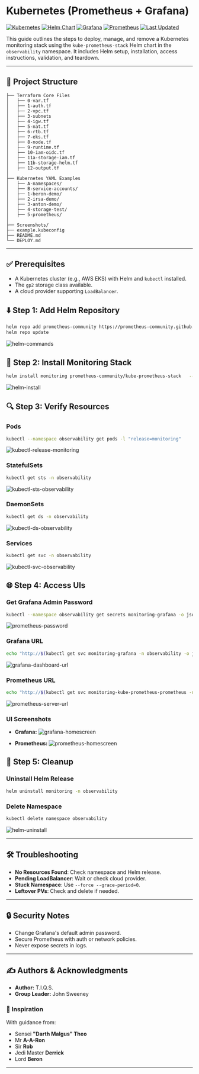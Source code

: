 # Kubernetes (Prometheus + Grafana)

[![Kubernetes](https://img.shields.io/badge/Kubernetes-Production--Ready-blue?logo=kubernetes)](https://kubernetes.io)
[![Helm Chart](https://img.shields.io/badge/Helm-kube--prometheus--stack-blue?logo=helm)](https://artifacthub.io/packages/helm/prometheus-community/kube-prometheus-stack)
[![Grafana](https://img.shields.io/badge/Grafana-Dashboard-yellow?logo=grafana)](https://grafana.com/)
[![Prometheus](https://img.shields.io/badge/Prometheus-Metrics-orange?logo=prometheus)](https://prometheus.io)
[![Last Updated](https://img.shields.io/badge/Updated-June%2029%2C%202025-informational)](https://github.com/tiqsclass6/kubectl-assignments/tree/assignment-06072025)

This guide outlines the steps to deploy, manage, and remove a Kubernetes monitoring stack using the `kube-prometheus-stack` Helm chart in the `observability` namespace. It includes Helm setup, installation, access instructions, validation, and teardown.

---

## 📁 Project Structure

```shell
├── Terraform Core Files
│   ├── 0-var.tf
│   ├── 1-auth.tf
│   ├── 2-vpc.tf
│   ├── 3-subnets
│   ├── 4-igw.tf
│   ├── 5-nat.tf
│   ├── 6-rtb.tf
│   ├── 7-eks.tf
│   ├── 8-node.tf
│   ├── 9-runtime.tf
│   ├── 10-iam-oidc.tf
│   ├── 11a-storage-iam.tf
│   ├── 11b-storage-helm.tf
│   ├── 12-output.tf
│
├── Kubernetes YAML Examples
│   ├── A-namespaces/
│   ├── B-service-accounts/
│   ├── 1-beron-demo/
│   ├── 2-irsa-demo/
│   ├── 3-anton-demo/
│   ├── 4-storage-test/
│   ├── 5-prometheus/
│
├── Screenshots/
├── example.kubeconfig
├── README.md
└── DEPLOY.md
```

---

## ✅ Prerequisites

- A Kubernetes cluster (e.g., AWS EKS) with Helm and `kubectl` installed.
- The `gp2` storage class available.
- A cloud provider supporting `LoadBalancer`.

## ⬇️ Step 1: Add Helm Repository

```bash
helm repo add prometheus-community https://prometheus-community.github.io/helm-charts
helm repo update
```

![helm-commands](/Screenshots/helm-commands.jpg)

## 🚀 Step 2: Install Monitoring Stack

```bash
helm install monitoring prometheus-community/kube-prometheus-stack   --namespace observability --create-namespace   --set prometheus.prometheusSpec.storageSpec.volumeClaimTemplate.spec.storageClassName="gp2"   --set prometheus.prometheusSpec.storageSpec.volumeClaimTemplate.spec.resources.requests.storage="50Gi"   --set prometheus.service.type=LoadBalancer   --set grafana.service.type=LoadBalancer   --set grafana.persistence.enabled=true   --set grafana.persistence.storageClassName="gp2"   --set alertmanager.alertmanagerSpec.storage.volumeClaimTemplate.spec.storageClassName="gp2"   --set alertmanager.alertmanagerSpec.storage.volumeClaimTemplate.spec.resources.requests.storage="10Gi"
```

![helm-install](/Screenshots/helm-install.jpg)

## 🔍 Step 3: Verify Resources

### Pods

```bash
kubectl --namespace observability get pods -l "release=monitoring"
```

![kubectl-release-monitoring](/Screenshots/kubectl-release-monitoring.jpg)

### StatefulSets

```bash
kubectl get sts -n observability
```

![kubectl-sts-observability](/Screenshots/kubectl-sts-observability.jpg)

### DaemonSets

```bash
kubectl get ds -n observability
```

![kubectl-ds-observability](/Screenshots/kubectl-ds-observability.jpg)

### Services

```bash
kubectl get svc -n observability
```

![kubectl-svc-observability](/Screenshots/kubectl-svc-observability.jpg)

## 🌐 Step 4: Access UIs

### Get Grafana Admin Password

```bash
kubectl --namespace observability get secrets monitoring-grafana -o jsonpath="{.data.admin-password}" | base64 -d ; echo
```

![prometheus-password](/Screenshots/prometheus-password.jpg)

### Grafana URL

```bash
echo "http://$(kubectl get svc monitoring-grafana -n observability -o jsonpath='{.status.loadBalancer.ingress[0].hostname}'):80"
```

![grafana-dashboard-url](/Screenshots/grafana-dashboard-url.jpg)

### Prometheus URL

```bash
echo "http://$(kubectl get svc monitoring-kube-prometheus-prometheus -n observability -o jsonpath='{.status.loadBalancer.ingress[0].hostname}'):9090"
```

![prometheus-server-url](/Screenshots/prometheus-server-url.jpg)

### UI Screenshots

- **Grafana:**
  ![grafana-homescreen](/Screenshots/grafana-homescreen.jpg)

- **Prometheus:**
  ![prometheus-homescreen](/Screenshots/prometheus-homescreen.jpg)

## 🧹 Step 5: Cleanup

### Uninstall Helm Release

```bash
helm uninstall monitoring -n observability
```

### Delete Namespace

```bash
kubectl delete namespace observability
```

![helm-uninstall](/Screenshots/helm-uninstall-kubectl-delete.jpg)

---

## 🛠️ Troubleshooting

- **No Resources Found**: Check namespace and Helm release.
- **Pending LoadBalancer**: Wait or check cloud provider.
- **Stuck Namespace**: Use `--force --grace-period=0`.
- **Leftover PVs**: Check and delete if needed.

---

## 🔒 Security Notes

- Change Grafana's default admin password.
- Secure Prometheus with auth or network policies.
- Never expose secrets in logs.

---

## ✍️ Authors & Acknowledgments

- **Author:** T.I.Q.S.
- **Group Leader:** John Sweeney

### 🙏 Inspiration

With guidance from:

- Sensei **"Darth Malgus" Theo**
- Mr **A-A-Ron**
- Sir **Rob**
- Jedi Master **Derrick**
- Lord **Beron**

---
